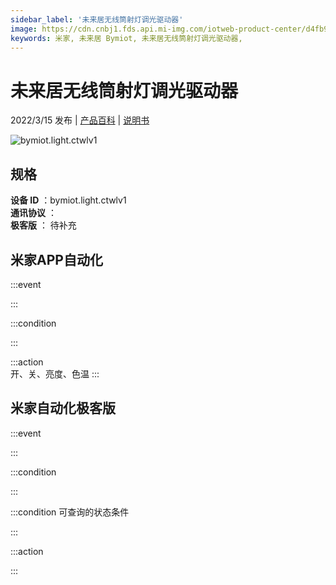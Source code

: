 ```yaml
---
sidebar_label: '未来居无线筒射灯调光驱动器'
image: https://cdn.cnbj1.fds.api.mi-img.com/iotweb-product-center/d4fb9c45038dba143401593cd2618200_1639707515165.png?GalaxyAccessKeyId=AKVGLQWBOVIRQ3XLEW&Expires=9223372036854775807&Signature=rwfTpyKYGCAZsikxUKn9UGotGI4=
keywords: 米家, 未来居 Bymiot, 未来居无线筒射灯调光驱动器, 
---
```

# 未来居无线筒射灯调光驱动器

2022/3/15 发布 | [产品百科](https://home.mi.com/webapp/content/baike/product/index.html?model=bymiot.light.ctwlv1/) | [说明书](https://home.mi.com/views/introduction.html?model=bymiot.light.ctwlv1&region=cn)

![bymiot.light.ctwlv1](https://cdn.cnbj1.fds.api.mi-img.com/iotweb-product-center/d4fb9c45038dba143401593cd2618200_1639707515165.png?GalaxyAccessKeyId=AKVGLQWBOVIRQ3XLEW&Expires=9223372036854775807&Signature=rwfTpyKYGCAZsikxUKn9UGotGI4=)

## 规格  
> 
**设备 ID** ：bymiot.light.ctwlv1  
**通讯协议** ：  
**极客版**  ： 待补充 


## 米家APP自动化  

:::event  

:::

:::condition  

:::

:::action   
开、关、亮度、色温
:::

## 米家自动化极客版  

:::event  

:::

:::condition  

:::

:::condition 可查询的状态条件  

:::

:::action  

:::

        
